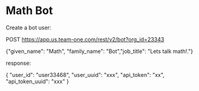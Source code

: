 # Math Bot

Create a bot user:

POST https://app.us.team-one.com/rest/v2/bot?org_id=23343

{"given_name": "Math", "family_name": "Bot","job_title": "Lets talk math!."}

response:

{
    "user_id": "user33468",
    "user_uuid": "xxx",
    "api_token": "xx",
    "api_token_uuid": "xxx"
}

